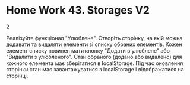 # Home Work 43. Storages V2

2

Реалізуйте функціонал "Улюблене". Створіть сторінку, на якій можна додавати та видаляти елементи зі списку обраних елементів. Кожен елемент списку повинен мати кнопку "Додати в улюблене" або "Видалити з улюбленого". Стан обраного (додано або видалено) для кожного елемента має зберігатися в localStorage. Під час оновлення сторінки стан має завантажуватися з localStorage і відображатися на сторінці.
